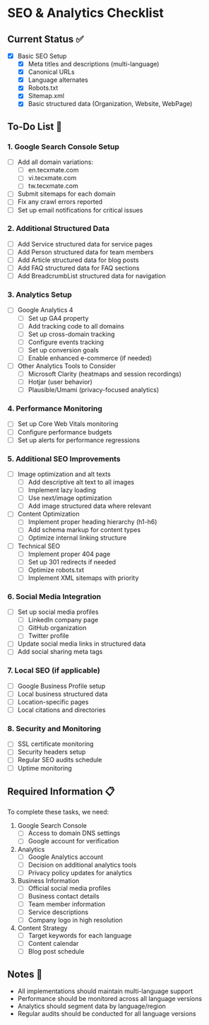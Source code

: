 # SEO & Analytics Checklist

## Current Status ✅

- [x] Basic SEO Setup
  - [x] Meta titles and descriptions (multi-language)
  - [x] Canonical URLs
  - [x] Language alternates
  - [x] Robots.txt
  - [x] Sitemap.xml
  - [x] Basic structured data (Organization, Website, WebPage)

## To-Do List 📝

### 1. Google Search Console Setup
- [ ] Add all domain variations:
  - [ ] en.tecxmate.com
  - [ ] vi.tecxmate.com
  - [ ] tw.tecxmate.com
- [ ] Submit sitemaps for each domain
- [ ] Fix any crawl errors reported
- [ ] Set up email notifications for critical issues

### 2. Additional Structured Data
- [ ] Add Service structured data for service pages
- [ ] Add Person structured data for team members
- [ ] Add Article structured data for blog posts
- [ ] Add FAQ structured data for FAQ sections
- [ ] Add BreadcrumbList structured data for navigation

### 3. Analytics Setup
- [ ] Google Analytics 4
  - [ ] Set up GA4 property
  - [ ] Add tracking code to all domains
  - [ ] Set up cross-domain tracking
  - [ ] Configure events tracking
  - [ ] Set up conversion goals
  - [ ] Enable enhanced e-commerce (if needed)

- [ ] Other Analytics Tools to Consider
  - [ ] Microsoft Clarity (heatmaps and session recordings)
  - [ ] Hotjar (user behavior)
  - [ ] Plausible/Umami (privacy-focused analytics)

### 4. Performance Monitoring
- [ ] Set up Core Web Vitals monitoring
- [ ] Configure performance budgets
- [ ] Set up alerts for performance regressions

### 5. Additional SEO Improvements
- [ ] Image optimization and alt texts
  - [ ] Add descriptive alt text to all images
  - [ ] Implement lazy loading
  - [ ] Use next/image optimization
  - [ ] Add image structured data where relevant

- [ ] Content Optimization
  - [ ] Implement proper heading hierarchy (h1-h6)
  - [ ] Add schema markup for content types
  - [ ] Optimize internal linking structure

- [ ] Technical SEO
  - [ ] Implement proper 404 page
  - [ ] Set up 301 redirects if needed
  - [ ] Optimize robots.txt
  - [ ] Implement XML sitemaps with priority

### 6. Social Media Integration
- [ ] Set up social media profiles
  - [ ] LinkedIn company page
  - [ ] GitHub organization
  - [ ] Twitter profile
- [ ] Update social media links in structured data
- [ ] Add social sharing meta tags

### 7. Local SEO (if applicable)
- [ ] Google Business Profile setup
- [ ] Local business structured data
- [ ] Location-specific pages
- [ ] Local citations and directories

### 8. Security and Monitoring
- [ ] SSL certificate monitoring
- [ ] Security headers setup
- [ ] Regular SEO audits schedule
- [ ] Uptime monitoring

## Required Information 📋

To complete these tasks, we need:

1. Google Search Console
   - [ ] Access to domain DNS settings
   - [ ] Google account for verification

2. Analytics
   - [ ] Google Analytics account
   - [ ] Decision on additional analytics tools
   - [ ] Privacy policy updates for analytics

3. Business Information
   - [ ] Official social media profiles
   - [ ] Business contact details
   - [ ] Team member information
   - [ ] Service descriptions
   - [ ] Company logo in high resolution

4. Content Strategy
   - [ ] Target keywords for each language
   - [ ] Content calendar
   - [ ] Blog post schedule

## Notes 📝

- All implementations should maintain multi-language support
- Performance should be monitored across all language versions
- Analytics should segment data by language/region
- Regular audits should be conducted for all language versions 